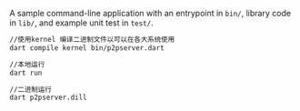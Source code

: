 A sample command-line application with an entrypoint in `bin/`, library code
in `lib/`, and example unit test in `test/`.

``` bash
//使用kernel 编译二进制文件以可以在各大系统使用
dart compile kernel bin/p2pserver.dart

//本地运行
dart run

//二进制运行
dart p2pserver.dill
```
